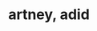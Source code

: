 ---
ee_id: '4487'
site: '1'
type: '2'
url: 2019-054-artney-adid
title: artney, adid
year: '2019'
display_year: '2019'
medium: IQDemy Premium UV ink on IKEA LINNMON table tops
dims: '118 x 118 '
pitch: ''
ps: ''
live_url: ''
related: ''
youtube: ''
related_code: ''
imgs: artney_-adid-2019-054-db---cTgi.jpg
subheading: ''
download: ''
add_credit: ''
commission: ''
layout: things-i-made
---